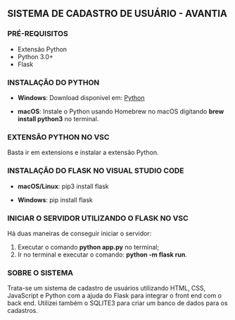 ## SISTEMA DE CADASTRO DE USUÁRIO - AVANTIA

### PRÉ-REQUISITOS

- Extensão Python
- Python 3.0+
- Flask 

### INSTALAÇÃO DO PYTHON 

- **Windows**:
Download disponivel em: [Python](https://www.python.org/downloads/)

- **macOS**:
Instale o Python usando Homebrew no macOS digitando **brew install python3** no terminal.

### EXTENSÃO PYTHON NO VSC

Basta ir em extensions e instalar a extensão Python.

### INSTALAÇÃO DO FLASK NO VISUAL STUDIO CODE

- **macOS/Linux**:
pip3 install flask

- **Windows**:
pip install flask

### INICIAR O SERVIDOR UTILIZANDO O FLASK NO VSC

Há duas maneiras de conseguir iniciar o servidor:
1. Executar o comando **python app.py** no terminal;
2. Ir no terminal e executar o comando: **python -m flask run**.


### SOBRE O SISTEMA

Trata-se um sistema de cadastro de usuários utilizando HTML, CSS, JavaScript e Python com a ajuda do Flask para integrar o front end com o back end. Utilizei também o SQLITE3 para criar um banco de dados para os cadastros. 

### 